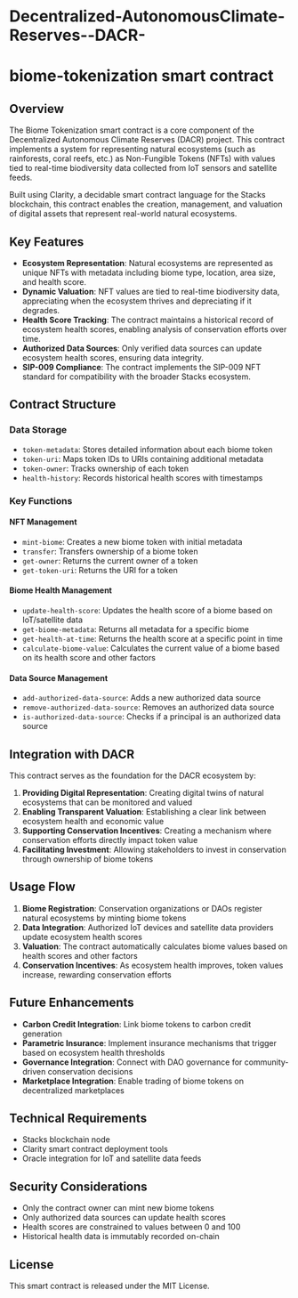 # Decentralized-AutonomousClimate-Reserves--DACR-
# biome-tokenization smart contract

## Overview

The Biome Tokenization smart contract is a core component of the Decentralized Autonomous Climate Reserves (DACR) project. This contract implements a system for representing natural ecosystems (such as rainforests, coral reefs, etc.) as Non-Fungible Tokens (NFTs) with values tied to real-time biodiversity data collected from IoT sensors and satellite feeds.

Built using Clarity, a decidable smart contract language for the Stacks blockchain, this contract enables the creation, management, and valuation of digital assets that represent real-world natural ecosystems.

## Key Features

- **Ecosystem Representation**: Natural ecosystems are represented as unique NFTs with metadata including biome type, location, area size, and health score.
- **Dynamic Valuation**: NFT values are tied to real-time biodiversity data, appreciating when the ecosystem thrives and depreciating if it degrades.
- **Health Score Tracking**: The contract maintains a historical record of ecosystem health scores, enabling analysis of conservation efforts over time.
- **Authorized Data Sources**: Only verified data sources can update ecosystem health scores, ensuring data integrity.
- **SIP-009 Compliance**: The contract implements the SIP-009 NFT standard for compatibility with the broader Stacks ecosystem.

## Contract Structure

### Data Storage

- `token-metadata`: Stores detailed information about each biome token
- `token-uri`: Maps token IDs to URIs containing additional metadata
- `token-owner`: Tracks ownership of each token
- `health-history`: Records historical health scores with timestamps

### Key Functions

#### NFT Management

- `mint-biome`: Creates a new biome token with initial metadata
- `transfer`: Transfers ownership of a biome token
- `get-owner`: Returns the current owner of a token
- `get-token-uri`: Returns the URI for a token

#### Biome Health Management

- `update-health-score`: Updates the health score of a biome based on IoT/satellite data
- `get-biome-metadata`: Returns all metadata for a specific biome
- `get-health-at-time`: Returns the health score at a specific point in time
- `calculate-biome-value`: Calculates the current value of a biome based on its health score and other factors

#### Data Source Management

- `add-authorized-data-source`: Adds a new authorized data source
- `remove-authorized-data-source`: Removes an authorized data source
- `is-authorized-data-source`: Checks if a principal is an authorized data source

## Integration with DACR

This contract serves as the foundation for the DACR ecosystem by:

1. **Providing Digital Representation**: Creating digital twins of natural ecosystems that can be monitored and valued
2. **Enabling Transparent Valuation**: Establishing a clear link between ecosystem health and economic value
3. **Supporting Conservation Incentives**: Creating a mechanism where conservation efforts directly impact token value
4. **Facilitating Investment**: Allowing stakeholders to invest in conservation through ownership of biome tokens

## Usage Flow

1. **Biome Registration**: Conservation organizations or DAOs register natural ecosystems by minting biome tokens
2. **Data Integration**: Authorized IoT devices and satellite data providers update ecosystem health scores
3. **Valuation**: The contract automatically calculates biome values based on health scores and other factors
4. **Conservation Incentives**: As ecosystem health improves, token values increase, rewarding conservation efforts

## Future Enhancements

- **Carbon Credit Integration**: Link biome tokens to carbon credit generation
- **Parametric Insurance**: Implement insurance mechanisms that trigger based on ecosystem health thresholds
- **Governance Integration**: Connect with DAO governance for community-driven conservation decisions
- **Marketplace Integration**: Enable trading of biome tokens on decentralized marketplaces

## Technical Requirements

- Stacks blockchain node
- Clarity smart contract deployment tools
- Oracle integration for IoT and satellite data feeds

## Security Considerations

- Only the contract owner can mint new biome tokens
- Only authorized data sources can update health scores
- Health scores are constrained to values between 0 and 100
- Historical health data is immutably recorded on-chain

## License

This smart contract is released under the MIT License.

